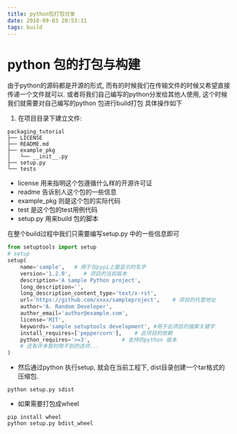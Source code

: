 ```yaml
---
title: python包打包分发
date: 2018-09-03 20:53:11
tags: build
---
```

# python 包的打包与构建
由于python的源码都是开源的形式, 而有的时候我们在传输文件的时候又希望直接传递一个文件就可以.
或者将我们自己编写的python分发给其他人使用, 这个时候我们就需要对自己编写的python 包进行build打包
具体操作如下
1. 在项目目录下建立文件:
```
packaging_tutorial
├── LICENSE
├── README.md
├── example_pkg
│   └── __init__.py
├── setup.py
└── tests
```
* license 用来指明这个包遵循什么样的开源许可证
* readme 告诉别人这个包的一些信息
* example_pkg 则是这个包的实际代码
* test 是这个包的test用例代码
* setup.py 用来build 包的脚本

在整个build过程中我们只需要编写setup.py 中的一些信息即可
```python
from setuptools import setup
# setup
setup(
    name='sample',   # 用于在pypi上面显示的名字
    version='1.2.0',    # 项目的当前版本
    description='A sample Python project',
    long_description='',
    long_description_content_type='text/x-rst', 
    url='https://github.com/xxxx/sampleproject',    # 项目的托管地址
    author='A. Random Developer',
    author_email='author@example.com',
    license='MIT',
    keywords='sample setuptools development', #用于此项目的搜索关键字
    install_requires=['peppercorn'],    # 此项目的依赖
    python_requires='>=3',          # 支持的python 版本
    # 还有许多暂时用不到的选项...
)

```

* 然后通过python 执行setup, 就会在当前工程下, dist目录创建一个tar格式的压缩包.
```
python setup.py sdist
```
* 如果需要打包成wheel
```
pip install wheel
python setup.py bdist_wheel
```
